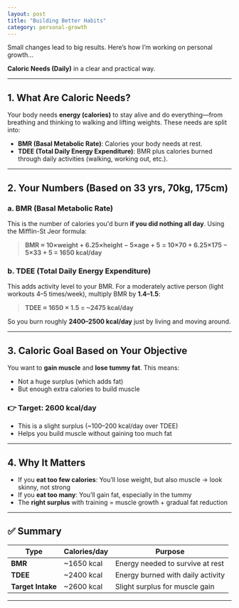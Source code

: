 ```yaml
---
layout: post
title: "Building Better Habits"
category: personal-growth
---
```

Small changes lead to big results. Here’s how I’m working on personal growth...

**Caloric Needs (Daily)** in a clear and practical way.

---

## **1. What Are Caloric Needs?**

Your body needs **energy (calories)** to stay alive and do everything—from breathing and thinking to walking and lifting weights. These needs are split into:

* **BMR (Basal Metabolic Rate)**: Calories your body needs at rest.
* **TDEE (Total Daily Energy Expenditure)**: BMR plus calories burned through daily activities (walking, working out, etc.).

---

## **2. Your Numbers (Based on 33 yrs, 70kg, 175cm)**

### a. **BMR (Basal Metabolic Rate)**

This is the number of calories you'd burn **if you did nothing all day**.
Using the Mifflin-St Jeor formula:

> **BMR ≈ 10×weight + 6.25×height − 5×age + 5**
> **= 10×70 + 6.25×175 − 5×33 + 5 = 1650 kcal/day**

### b. **TDEE (Total Daily Energy Expenditure)**

This adds activity level to your BMR. For a moderately active person (light workouts 4–5 times/week), multiply BMR by **1.4–1.5**:

> **TDEE ≈ 1650 × 1.5 = \~2475 kcal/day**

So you burn roughly **2400–2500 kcal/day** just by living and moving around.

---

## **3. Caloric Goal Based on Your Objective**

You want to **gain muscle** and **lose tummy fat**. This means:

* Not a huge surplus (which adds fat)
* But enough extra calories to build muscle

### 👉 Target: **2600 kcal/day**

* This is a slight surplus (\~100–200 kcal/day over TDEE)
* Helps you build muscle without gaining too much fat

---

## **4. Why It Matters**

* If you **eat too few calories**: You’ll lose weight, but also muscle → look skinny, not strong
* If you **eat too many**: You’ll gain fat, especially in the tummy
* The **right surplus** with training = muscle growth + gradual fat reduction

---

## ✅ Summary

| Type              | Calories/day | Purpose                           |
| ----------------- | ------------ | --------------------------------- |
| **BMR**           | \~1650 kcal  | Energy needed to survive at rest  |
| **TDEE**          | \~2400 kcal  | Energy burned with daily activity |
| **Target Intake** | \~2600 kcal  | Slight surplus for muscle gain    |

---

